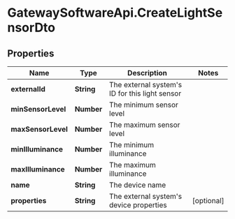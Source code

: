 # GatewaySoftwareApi.CreateLightSensorDto

## Properties
Name | Type | Description | Notes
------------ | ------------- | ------------- | -------------
**externalId** | **String** | The external system&#39;s ID for this light sensor | 
**minSensorLevel** | **Number** | The minimum sensor level | 
**maxSensorLevel** | **Number** | The maximum sensor level | 
**minIlluminance** | **Number** | The minimum illuminance | 
**maxIlluminance** | **Number** | The maximum illuminance | 
**name** | **String** | The device name | 
**properties** | **String** | The external system&#39;s device properties | [optional] 


